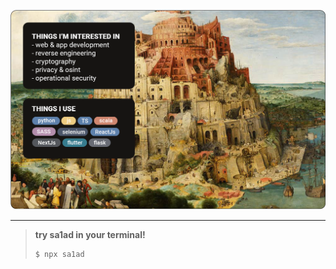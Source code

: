 ![about](https://github.com/s-alad/s-alad/blob/main/assets/aboutnew.png "Main Content")
___

> **try sa1ad in your terminal!**  
> ```
> $ npx sa1ad
> ```
